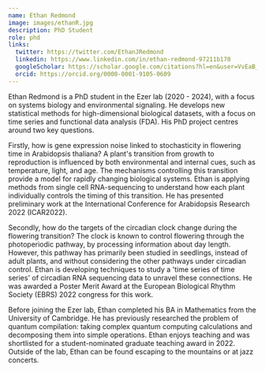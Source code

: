 ```yaml
---
name: Ethan Redmond
image: images/ethanR.jpg
description: PhD Student
role: phd
links:
  twitter: https://twitter.com/EthanJRedmond
  linkedin: https://www.linkedin.com/in/ethan-redmond-97211b170
  googleScholar: https://scholar.google.com/citations?hl=en&user=VvEaB_oAAAAJ
  orcid: https://orcid.org/0000-0001-9105-0609
---
```


Ethan Redmond is a PhD student in the Ezer lab (2020 - 2024), with a focus on systems biology and environmental signaling. He develops new statistical methods for high-dimensional biological datasets, with a focus on time series and functional data analysis (FDA). His PhD project centres around two key questions.

Firstly, how is gene expression noise linked to stochasticity in flowering time in Arabidopsis thaliana? A plant's transition from growth to reproduction is influenced by both environmental and internal cues, such as temperature, light, and age. The mechanisms controlling this transition provide a model for rapidly changing biological systems. Ethan is applying methods from single cell RNA-sequencing to understand how each plant individually controls the timing of this transition. He has presented preliminary work at the International Conference for Arabidopsis Research 2022 (ICAR2022).

Secondly, how do the targets of the circadian clock change during the flowering transition? The clock is known to control flowering through the photoperiodic pathway, by processing information about day length. However, this pathway has primarily been studied in seedlings, instead of adult plants, and without considering the other pathways under circadian control. Ethan is developing techniques to study a 'time series of time series' of circadian RNA sequencing data to unravel these connections. He was awarded a Poster Merit Award at the European Biological Rhythm Society (EBRS) 2022 congress for this work.

Before joining the Ezer lab, Ethan completed his BA in Mathematics from the University of Cambridge. He has previously researched the problem of quantum compilation: taking complex quantum computing calculations and decomposing them into simple operations. Ethan enjoys teaching and was shortlisted for a student-nominated graduate teaching award in 2022. Outside of the lab, Ethan can be found escaping to the mountains or at jazz concerts.
